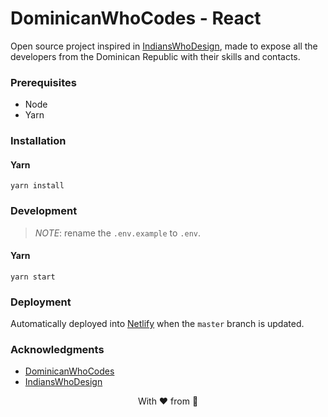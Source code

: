 # DominicanWhoCodes - React

Open source project inspired in [IndiansWhoDesign](http://indianswhodesign.in), made to expose all the developers from the Dominican Republic with their skills and contacts.

### Prerequisites 

 - Node
 - Yarn

### Installation

#### Yarn

```
yarn install
```

### Development

> *NOTE*: rename the `.env.example` to `.env`.

#### Yarn

```
yarn start
```

### Deployment

Automatically deployed into [Netlify](https://www.netlify.com/) when the `master` branch is updated.

### Acknowledgments

 - [DominicanWhoCodes](https://github.com/AngelGarcia13/DominicanWhoCodes)
 - [IndiansWhoDesign](http://indianswhodesign.in)

<p align="center">With ❤️ from 🌴</p>